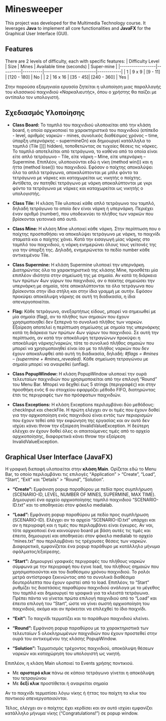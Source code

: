 # Minesweeper

This project was developed for the Multimedia Technology course. It leverages **Java** to implement all core functionalities and **JavaFX** for the Graphical User Interface (GUI).

## Features

There are 2 levels of difficulty, each with specific features:
| Difficulty Level | Size     | Mines    | Available time (seconds) | Super-mine |
|------------------|----------|----------|--------------------------|------------|
| 1                | 9 x 9    | [9 - 11] | [120 - 180]              | No         |
| 2                | 16 x 16  | [35 - 45]| [240 - 360]              | Yes        |



Στην παρούσα εξαμηνιαία εργασία ζητείται η υλοποίηση μιας παραλλαγής του κλασσικού παιχνιδιού «Ναρκαλιευτής», όπου ο χρήστης θα παίζει με αντίπαλο τον υπολογιστή.

 ## Σχεδιασμός Υλοποίησης 

- **Class Board:** Το ταμπλό του παιχνιδιού υλοποιείται από την κλάση board, η οποία αρχικοποιεί τα χαρακτηριστικά 
του παιχνιδιού (επίπεδο - level, αριθμός ναρκών - mines, συνολικός διαθέσιμος χρόνος – time, ύπαρξη 
υπερνάρκης – supermineOn) και δημιουργεί κατάλληλα το ταμπλό (Tile [][] hidden), τοποθετώντας σε 
τυχαίες θέσεις τις νάρκες. Το ταμπλό αποτελείται από τετράγωνα, το καθένα από τα οποία είναι είτε 
απλό τετράγωνο – Tile, είτε νάρκη – Mine, είτε υπερνάρκη – Supermine. Επιπλέον, υλοποιούνται εδώ 
η νίκη (method win()) και η ήττα (method lose()) του παιχνιδιού. Εφόσον ο παίχτης αποκαλύψει όλα 
τα απλά τετράγωνα, αποκαλύπτονται με μπλε φόντο τα τετράγωνα με νάρκες και καταχωρείται ως 
νικητής ο παίχτης. Αντίθετα, αν πατηθεί τετράγωνο με νάρκη αποκαλύπτονται με γκρι φόντο τα 
τετράγωνα με νάρκες και καταχωρείται ως νικητής ο υπολογιστής.

- **Class Tile:** Η κλάση Tile υλοποιεί κάθε απλό τετράγωνο του ταμπλό, δηλαδή τετράγωνο το οποίο δεν είναι νάρκη 
ή υπερνάρκη. Περιέχει έναν αριθμό (number), που υποδεικνύει το πλήθος των ναρκών που βρίσκονται 
γειτονικά από αυτό. 

- **Class Mine:** Η κλάση Mine υλοποιεί κάθε νάρκη. Στην περίπτωση που ο παίχτης προσπαθήσει να αποκαλύψει 
τετράγωνο με νάρκη, το παιχνίδι σταματά και ο παίχτης χάνει. Κατά την εισαγωγή μίας νάρκης στο 
ταμπλό του παιχνιδιού, η νάρκη ενημερώνει όλους τους γείτονές της για την ύπαρξή της. Δηλαδή, 
ενημερώνεται το πεδίο number κάθε αντικειμένου Tile.

- **Class Supermine:** Η κλάση Supermine υλοποιεί την υπερνάρκη. Διατηρώντας όλα τα χαρακτηριστικά της κλάσης Mine, 
προσθέτει μία επιπλέον ιδιότητα στην σημείωσή της με σημαία. Αν κατά τη διάρκεια των πρώτων 4ων
γύρων του παιχνιδιού, αν ο παίκτης σημειώσει την υπερνάρκη με σημαία, τότε αποκαλύπτονται τα όλα 
τετράγωνα που βρίσκονται στην ίδια στήλη και στην ίδια γραμμή με αυτήν. Εφόσον προκύψει 
αποκάλυψη νάρκης σε αυτή τη διαδικασία, η ίδια απενεργοποιείται.

- **Flag:** Κάθε τετράγωνο, ανεξαρτήτως είδους, μπορεί να σημειωθεί με μία σημαία (flag), αν το πλήθος των 
σημαιών που έχουν χρησιμοποιηθεί δεν ξεπερνά το συνολικό πλήθος των ναρκών. Εξαίρεση αποτελεί
η περίπτωση σημείωσης με σημαία της υπερνάρκης κατά τη διάρκεια των πρώτων 4ων γύρων του  παιχνιδιού. 
Σε αυτή την περίπτωση, αν κατά την αποκάλυψη τετραγώνων προκύψει η αποκάλυψη 
νάρκης/ναρκών, τότε το συνολικό πλήθος σημαιών που μπορεί να χρησιμοποιηθεί είναι ίσο με το 
πλήθος ναρκών που δεν έχουν αποκαλυφθεί από αυτή τη διαδικασία, δηλαδή: 
*#flags = #mines – (supermine + #mines_revealed)*. Κάθε σημείωση τετραγώνου με σημαία μπορεί να 
αναιρεθεί (unflag).

- **Class PopupWindow:** Η κλάση PopupWindow υλοποιεί την ουρά τελευταίων παιχνιδιών που χρησιμοποιείται από την 
επιλογή “Round” του Menu Bar. Μπορεί να δεχθεί έως 5 strings (περιγραφές) και στην προσθήκη ενός 6
ου στοιχείου εφαρμόζει μέθοδο FIFO, διατηρώντας έτσι τις περιγραφές των πιο πρόσφατων
παιχνιδιών.

- **Class Exceptions:** Η κλάση Exceptions περιλαμβάνει δύο μεθόδους: checkInput και checkFile. Η πρώτη ελέγχει αν οι 
τιμές που έχουν δοθεί για την αρχικοποίηση ενός παιχνιδιού είναι εντός των περιορισμών που έχουν 
τεθεί από την εκφώνηση της εργασίας και αν αυτό δεν ισχύει κάνει throw την εξαίρεση 
InvalidValueException. Η δεύτερη ελέγχει αν έχουν δοθεί όλες οι απαιτούμενες τιμές από το αρχείο 
αρχικοποίησης, διαφορετικά κάνει throw την εξαίρεση InvalidValueException.

## Graphical User Interface (JavaFX)

Η γραφική διεπαφή υλοποιείται στην **κλάση Main**. Ορίζεται εδώ το Menu Bar, το οποίο περιλαμβάνει 
τις επιλογές “Application” > “Create”, “Load”, “Start”, “Exit” και “Details” > “Round”, “Solution”. 

- **“Create”:** Εμφάνιση popup παραθύρου με πεδία προς συμπλήρωση (SCENARIO-ID, LEVEL, NUMBER
OF MINES, SUPERMINE, MAX TIME). Δημιουργεί ένα αρχείο αρχικοποίησης ταμπλό παιχνιδιού 
“SCENARIO-ID.txt” και το αποθηκεύει στον φάκελο medialab.

- **“Load”:** Εμφάνιση popup παραθύρου με πεδίο προς συμπλήρωση (SCENARIO-ID). Ελέγχει αν το 
αρχείο “SCENARIO-ID.txt” υπάρχει και αν η περιγραφή και η τιμές που περιλαμβάνει είναι έγκυρες. 
Αν ναι, τότε αρχικοποιεί ένα καινούργιο board με βάση αυτές τις τιμές και έπειτα, δημιουργεί και
αποθηκεύει στον φάκελο medialab το αρχείο “mines.txt” που περιλαμβάνει τις τρέχουσες θέσεις των 
ναρκών. Διαφορετικά, εμφανίζεται ένα popup παράθυρο με κατάλληλο μήνυμα σφάλματος/εξαίρεσης.

- **“Start”:** Δημιουργεί γραφικές περιγραφές του πλήθους ναρκών σύμφωνα με την περιγραφή που έγινε 
load, του πλήθους σημαιών που χρησιμοποιούνται και του διαθέσιμου χρόνου παιχνιδιού. Το ρολόι 
μετρά αντίστροφα ξεκινώντας από τα συνολικά διαθέσιμα δευτερόλεπτα που έχουν οριστεί από το load.
Επιπλέον, το “Start” ρυθμίζει τις διαστάσεις παραθύρου παιχνιδιού ανάλογα με το μέγεθος του ταμπλό
και δημιουργεί τα γραφικά για τα κλειστά τετράγωνα.
Πρέπει πάντα να γίνεται πρώτα επιλογή παιχνιδιού από το “Load” και έπειτα επιλογή του “Start”, ώστε
να γίνει σωστή αρχικοποίηση του παιχνιδιού, ακόμα και αν πρόκειται να επιλεχθεί το ίδιο παιχνίδι. 

- **“Exit”:** Το παιχνίδι τερματίζει και το παράθυρο παιχνιδιού κλείνει.

- **“Round”:** Εμφάνιση popup παραθύρου με τα χαρακτηριστικά των τελευταίων 5 ολοκληρωμένων 
παιχνιδιών που έχουν προστεθεί στην ουρά του αντικειμένου της κλάσης PopupWindow. 

- **“Solution”:** Τερματισμός τρέχοντος παιχνιδιού, αποκάλυψη θέσεων ναρκών και καταχώρηση του 
υπολογιστή ως νικητή.

Επιπλέον, η κλάση Main υλοποιεί τα Events χρήσης ποντικιού. 
- Με **αριστερό κλικ** πάνω σε κάποιο 
τετράγωνο γίνεται η αποκάλυψη του τετραγώνου
- Mε **δεξί κλικ** προστίθεται ή αναιρείται σημαία

Αν το παιχνίδι τερματίσει λόγω νίκης ή ήττας του παίχτη τα κλικ του ποντικιού *απενεργοποιούνται*.

Τέλος, ελέγχει αν ο παίχτης έχει κερδίσει και αν αυτό ισχύει εμφανίζει κατάλληλο μήνυμα νίκης
(“Congratulations!”) σε popup window.
